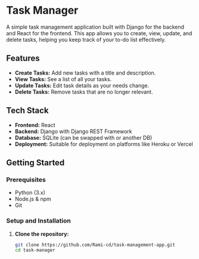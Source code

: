 # Task Manager

A simple task management application built with Django for the backend and React for the frontend. This app allows you to create, view, update, and delete tasks, helping you keep track of your to-do list effectively.

## Features

- **Create Tasks:** Add new tasks with a title and description.
- **View Tasks:** See a list of all your tasks.
- **Update Tasks:** Edit task details as your needs change.
- **Delete Tasks:** Remove tasks that are no longer relevant.

## Tech Stack

- **Frontend:** React
- **Backend:** Django with Django REST Framework
- **Database:** SQLite (can be swapped with  or another DB)
- **Deployment:** Suitable for deployment on platforms like Heroku or Vercel

## Getting Started

### Prerequisites

- Python (3.x)
- Node.js & npm
- Git

### Setup and Installation

1. **Clone the repository:**

   ```bash
   git clone https://github.com/Rami-cd/task-management-app.git
   cd task-manager
